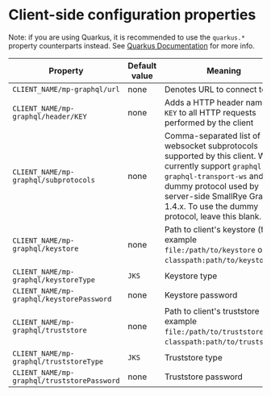 Client-side configuration properties
========================

Note: if you are using Quarkus, it is recommended to use the `quarkus.*` property counterparts instead. 
See [Quarkus Documentation](https://quarkus.io/guides/all-config#quarkus-smallrye-graphql-client_quarkus-smallrye-graphql-client-smallrye-graphql-client) for more info. 

| Property | Default value | Meaning |
| ------------ | ------------- | ------------ |
| `CLIENT_NAME/mp-graphql/url` | none  | Denotes URL to connect to |
| `CLIENT_NAME/mp-graphql/header/KEY` | none  | Adds a HTTP header named `KEY` to all HTTP requests performed by the client |
| `CLIENT_NAME/mp-graphql/subprotocols` | none  | Comma-separated list of websocket subprotocols supported by this client. We currently support `graphql-ws`, `graphql-transport-ws` and the dummy protocol used by server-side SmallRye GraphQL 1.4.x. To use the dummy protocol, leave this blank.
| `CLIENT_NAME/mp-graphql/keystore` | none  | Path to client's keystore (for example `file:/path/to/keystore` or `classpath:path/to/keystore`) |
| `CLIENT_NAME/mp-graphql/keystoreType` | `JKS` | Keystore type |
| `CLIENT_NAME/mp-graphql/keystorePassword` | none | Keystore password |
| `CLIENT_NAME/mp-graphql/truststore` | none  | Path to client's truststore (for example `file:/path/to/truststore` or `classpath:path/to/truststore`) |
| `CLIENT_NAME/mp-graphql/truststoreType` | `JKS` | Truststore type |
| `CLIENT_NAME/mp-graphql/truststorePassword` | none | Truststore password |
